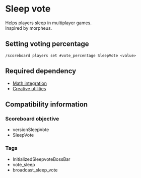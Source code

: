 
# Sleep vote

Helps players sleep in multiplayer games.  
Inspired by morpheus.

## Setting voting percentage

`/scoreboard players set #vote_percentage SleepVote <value>`

## Required dependency

* [Math integration](https://github.com/OKTW-Network/Math-integration)
* [Creative utilities](https://github.com/OKTW-Network/Creative-utilities)

## Compatibility information

### Scoreboard objective

* versionSleepVote
* SleepVote

### Tags

* InitializedSleepvoteBossBar
* vote_sleep
* broadcast_sleep_vote
